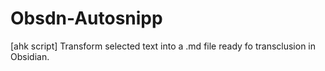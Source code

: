 # Obsdn-Autosnipp
[ahk script] Transform selected text into a .md file ready fo transclusion in Obsidian.
